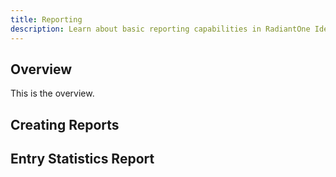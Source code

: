 ```yaml
---
title: Reporting
description: Learn about basic reporting capabilities in RadiantOne Identity Data Management
---
```


## Overview

This is the overview.

## Creating Reports

## Entry Statistics Report
